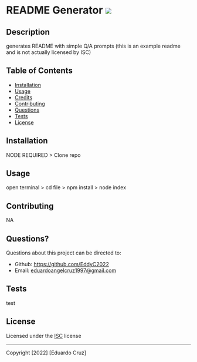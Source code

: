   # README Generator ![](https://img.shields.io/badge/License-ISC-blue)

  ## Description 
      
  generates README with simple Q/A prompts (this is an example readme and is not actually licensed by ISC)

  
      
  ## Table of Contents
      
  * [Installation](#installation)
  * [Usage](#usage)
  * [Credits](#credits)
  * [Contributing](#contributing)
  * [Questions](#questions)
  * [Tests](#tests)
  * [License](#license)
      
      
  ## Installation
      
  NODE REQUIRED > Clone repo 
      
  ## Usage 
      
  open terminal > cd file > npm install > node index
      
  ## Contributing

  NA

  ## Questions?
  
  Questions about this project can be directed to: 
  - Github: https://github.com/EddyC2022
  - Email: eduardoangelcruz1997@gmail.com

  ## Tests

  test

  ## License
      
  Licensed under the [ISC](https://opensource.org/licenses/ISC) license 
  _________________
  
  Copyright [2022] [Eduardo Cruz]